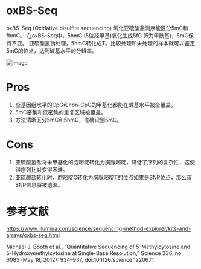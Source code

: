 # oxBS-Seq
oxBS-Seq (Oxidative bisulfite sequencing) 氧化亚硫酸盐测序能区分5mC和fhmC。
在oxBS-Seq中，5hmC (5位羟甲基)氧化生成5fC (5为甲酰基)，5mC保持不变。
亚硫酸氢钠处理，5hmC转化成T。比较处理和未处理的样本就可以鉴定5mC的位点，达到碱基水平的分辨率。

![image](https://github.com/SitaoZ/Seq-assays/assets/29169319/614f92b0-027c-49b8-b553-9bec39227c58)

# Pros
1. 全基因组水平的CpG和non-CpG的甲基化都能在碱基水平被全覆盖。
2. 5mC密集和低密集的重复区域被覆盖。
3. 方法清晰区分5mC和5hmC，准确识别5mC。

# Cons
1. 亚硫酸氢盐将未甲基化的胞嘧啶转化为胸腺嘧啶，降低了序列的复杂性，这使得序列比对变得困难。
2. 亚硫酸盐转化时，胞嘧啶C转化为胸腺嘧啶T的位点如果是SNP位点，那么该SNP信息将被遗漏。

# 参考文献
https://www.illumina.com/science/sequencing-method-explorer/kits-and-arrays/oxbs-seq.html

Michael J. Booth et al., “Quantitative Sequencing of 5-Methylcytosine and 5-Hydroxymethylcytosine at Single-Base Resolution,” Science 336, no. 6083 (May 18, 2012): 934–937, doi:10.1126/science.1220671
        
        
        
        
        
        
